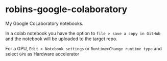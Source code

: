 # robins-google-colaboratory
My Google CoLaboratory notebooks. 

In a colab notebook you have the option to `file > save a copy in GitHub` and the notebook will be uploaded to the target repo.

For a GPU, `Edit > Notebook settings` or `Runtime>Change runtime type` and select `GPU` as Hardware accelerator
